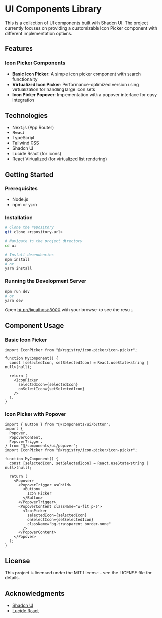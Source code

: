 # UI Components Library

This is a collection of UI components built with Shadcn UI. The project currently focuses on providing a customizable Icon Picker component with different implementation options.

## Features

### Icon Picker Components

- **Basic Icon Picker**: A simple icon picker component with search functionality
- **Virtualized Icon Picker**: Performance-optimized version using virtualization for handling large icon sets
- **Icon Picker Popover**: Implementation with a popover interface for easy integration

## Technologies

- Next.js (App Router)
- React
- TypeScript
- Tailwind CSS
- Shadcn UI
- Lucide React (for icons)
- React Virtualized (for virtualized list rendering)

## Getting Started

### Prerequisites

- Node.js
- npm or yarn

### Installation

```bash
# Clone the repository
git clone <repository-url>

# Navigate to the project directory
cd ui

# Install dependencies
npm install
# or
yarn install
```

### Running the Development Server

```bash
npm run dev
# or
yarn dev
```

Open [http://localhost:3000](http://localhost:3000) with your browser to see the result.

## Component Usage

### Basic Icon Picker

```tsx
import IconPicker from "@/registry/icon-picker/icon-picker";

function MyComponent() {
  const [selectedIcon, setSelectedIcon] = React.useState<string | null>(null);

  return (
    <IconPicker
      selectedIcon={selectedIcon}
      onSelectIcon={setSelectedIcon}
    />
  );
}
```

### Icon Picker with Popover

```tsx
import { Button } from "@/components/ui/button";
import {
  Popover,
  PopoverContent,
  PopoverTrigger,
} from "@/components/ui/popover";
import IconPicker from "@/registry/icon-picker/icon-picker";

function MyComponent() {
  const [selectedIcon, setSelectedIcon] = React.useState<string | null>(null);

  return (
    <Popover>
      <PopoverTrigger asChild>
        <Button>
          Icon Picker
        </Button>
      </PopoverTrigger>
      <PopoverContent className="w-fit p-0">
        <IconPicker
          selectedIcon={selectedIcon}
          onSelectIcon={setSelectedIcon}
          className="bg-transparent border-none"
        />
      </PopoverContent>
    </Popover>
  );
}
```

## License

This project is licensed under the MIT License - see the LICENSE file for details.

## Acknowledgments

- [Shadcn UI](https://ui.shadcn.com/)
- [Lucide React](https://lucide.dev/)
